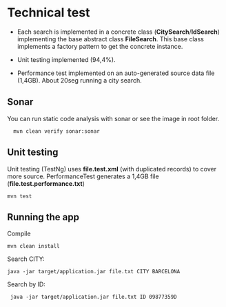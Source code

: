# Technical test

- Each search is implemented in a concrete class (**CitySearch**/**IdSearch**) implementing the base abstract class **FileSearch**.  This base class implements a factory pattern to get the concrete instance.

- Unit testing implemented (94,4%).

- Performance test implemented on an auto-generated source data file (1,4GB).  About 20seg running a city search.

## Sonar

You can run static code analysis with sonar or see the image in root folder.

```shell script
  mvn clean verify sonar:sonar
```
## Unit testing

Unit testing (TestNg) uses **file.test.xml** (with duplicated records) to cover more source.
PerformanceTest generates a 1,4GB file (**file.test.performance.txt**)

    mvn test

## Running the app

Compile 

    mvn clean install

Search CITY:
    
    java -jar target/application.jar file.txt CITY BARCELONA
    
Search by ID:

     java -jar target/application.jar file.txt ID 09877359D